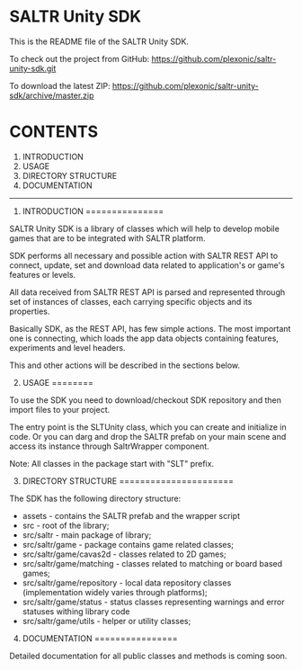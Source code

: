 SALTR Unity SDK
===============

This is the README file of the SALTR Unity SDK.

To check out the project from GitHub:
<a href="https://github.com/plexonic/saltr-unity-sdk.git">https://github.com/plexonic/saltr-unity-sdk.git</a>

To download the latest ZIP:
<a href="https://github.com/plexonic/saltr-unity-sdk/archive/master.zip">https://github.com/plexonic/saltr-unity-sdk/archive/master.zip</a>



CONTENTS
========
1. INTRODUCTION
2. USAGE
3. DIRECTORY STRUCTURE
4. DOCUMENTATION

----

1. INTRODUCTION
===============

SALTR Unity SDK is a library of classes which will help to develop mobile 
games that are to be integrated with SALTR platform.

SDK performs all necessary and possible action with SALTR REST API to connect, update, set 
and download data related to application's or game's  features or levels.

All data received from SALTR REST API is parsed and represented through set of instances of classes, 
each carrying specific objects and its properties.

Basically SDK, as the REST API, has few simple actions. The most important one is connecting, 
which loads the app data objects containing features, experiments and level headers.

This and other actions will be described in the sections below.


2. USAGE
========

To use the SDK you need to download/checkout SDK repository and then import files to your
project.

The entry point is the SLTUnity class, which you can create and initialize in code. Or you can darg and drop the SALTR prefab on your main scene and access its instance through SaltrWrapper component.

Note: All classes in the package start with "SLT" prefix.

3. DIRECTORY STRUCTURE
======================

The SDK has the following directory structure:

- assets - contains the SALTR prefab and the wrapper script
- src - root of the library;
- src/saltr - main package of library;
- src/saltr/game - package contains game related classes;
- src/saltr/game/cavas2d - classes related to 2D games;
- src/saltr/game/matching - classes related to matching or board based games;
- src/saltr/game/repository - local data repository classes (implementation widely varies through platforms);
- src/saltr/game/status - status classes representing warnings and error statuses withing library code
- src/saltr/game/utils - helper or utility classes;


4. DOCUMENTATION
================

Detailed documentation for all public classes and methods is coming soon.
